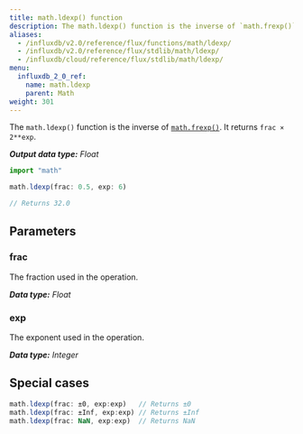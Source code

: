 ```yaml
---
title: math.ldexp() function
description: The math.ldexp() function is the inverse of `math.frexp()`. It returns `frac × 2**exp`.
aliases:
  - /influxdb/v2.0/reference/flux/functions/math/ldexp/
  - /influxdb/v2.0/reference/flux/stdlib/math/ldexp/
  - /influxdb/cloud/reference/flux/stdlib/math/ldexp/
menu:
  influxdb_2_0_ref:
    name: math.ldexp
    parent: Math
weight: 301
---
```


The `math.ldexp()` function is the inverse of [`math.frexp()`](/influxdb/v2.0/reference/flux/stdlib/math/frexp).
It returns `frac × 2**exp`.

_**Output data type:** Float_

```js
import "math"

math.ldexp(frac: 0.5, exp: 6)

// Returns 32.0
```

## Parameters

### frac
The fraction used in the operation.

_**Data type:** Float_

### exp
The exponent used in the operation.

_**Data type:** Integer_

## Special cases
```js
math.ldexp(frac: ±0, exp:exp)   // Returns ±0
math.ldexp(frac: ±Inf, exp:exp) // Returns ±Inf
math.ldexp(frac: NaN, exp:exp)  // Returns NaN
```
